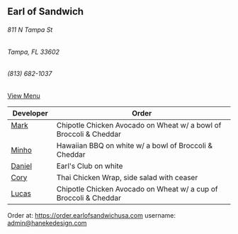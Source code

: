 ## Earl of Sandwich
###### 811 N Tampa St
###### Tampa, FL 33602
###### (813) 682-1037

[View Menu](https://www.earlofsandwichusa.com/menu/)

Developer     | Order
--------------|---------------------
[Mark](http://github.com/mark-smithtb)              | Chipotle Chicken Avocado on Wheat w/ a bowl of Broccoli & Cheddar
[Minho](https://github.com/minhochoi)               | Hawaiian BBQ on white w/ a bowl of Broccoli & Cheddar
[Daniel](https://github.come/dtartaglia)            | Earl's Club on white
[Cory](https://github.com/Khaladin)                 | Thai Chicken Wrap, side salad with ceaser
[Lucas](https://github.com/LucasClaude)             | Chipotle Chicken Avocado on Wheat w/ a cup of Broccoli & Cheddar


Order at: https://order.earlofsandwichusa.com
username: admin@hanekedesign.com
